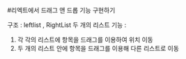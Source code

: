 #리엑트에서 드래그 앤 드롭 기능 구현하기 

구조 : leftlist , RightList 두 개의 리스트
기능 :
1) 각 각의 리스트에 항목을 드래그를 이용하여 위치 이동 
2) 두 개의 리스트 안에 항목을 드래그를 이용해 다른 리스트로 이동

